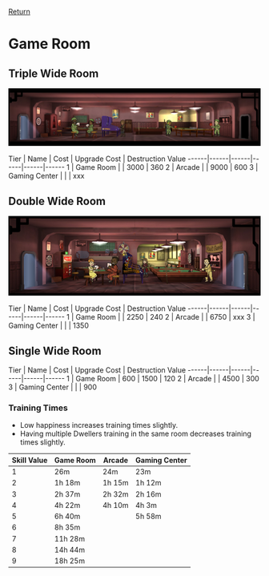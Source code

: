 [Return](../README.md)

Game Room
===========

## Triple Wide Room

![Arcade](t2images/triplearcade.jpg)

Tier | Name | Cost | Upgrade Cost | Destruction Value
------|------|------|------|------|------
1 | Game Room | | 3000 | 360
2 | Arcade | | 9000 | 600
3 | Gaming Center | | | xxx

## Double Wide Room

![Gaming Center](t3images/doublegamingcenter.jpg)

Tier | Name | Cost | Upgrade Cost | Destruction Value
------|------|------|------|------|------
1 | Game Room | | 2250 | 240
2 | Arcade | | 6750 | xxx
3 | Gaming Center | | | 1350

## Single Wide Room

Tier | Name | Cost | Upgrade Cost | Destruction Value
------|------|------|------|------|------
1 | Game Room | 600 | 1500 | 120
2 | Arcade | | 4500 | 300
3 | Gaming Center | | | 900

### Training Times

- Low happiness increases training times slightly.
- Having multiple Dwellers training in the same room decreases training times slightly.

Skill Value | Game Room | Arcade | Gaming Center
------|------|------|------
1 | 26m | 24m | 23m
2 | 1h 18m | 1h 15m | 1h 12m
3 | 2h 37m | 2h 32m | 2h 16m
4 | 4h 22m | 4h 10m | 4h 3m
5 | 6h 40m | | 5h 58m
6 | 8h 35m | |
7 | 11h 28m | |
8 | 14h 44m | |
9 | 18h 25m | |

